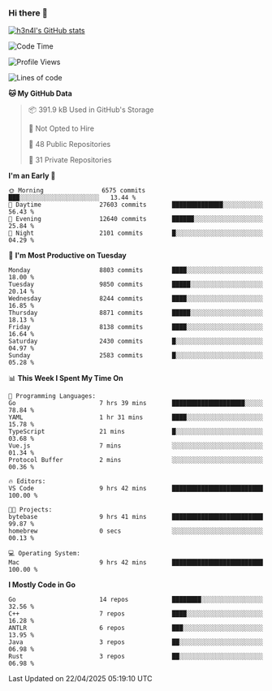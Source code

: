 ### Hi there 👋

[![h3n4l's GitHub stats](https://github-readme-stats.vercel.app/api?username=h3n4l&count_private=true&show_icons=true&theme=radical)](https://github.com/h3n4l/github-readme-stats)

<!--START_SECTION:waka-->
![Code Time](http://img.shields.io/badge/Code%20Time-2%2C150%20hrs%2010%20mins-blue)

![Profile Views](http://img.shields.io/badge/Profile%20Views-11-blue)

![Lines of code](https://img.shields.io/badge/From%20Hello%20World%20I%27ve%20Written-16.3%20million%20lines%20of%20code-blue)

**🐱 My GitHub Data** 

> 📦 391.9 kB Used in GitHub's Storage 
 > 
> 🚫 Not Opted to Hire
 > 
> 📜 48 Public Repositories 
 > 
> 🔑 31 Private Repositories 
 > 
**I'm an Early 🐤** 

```text
🌞 Morning                6575 commits        ███░░░░░░░░░░░░░░░░░░░░░░   13.44 % 
🌆 Daytime                27603 commits       ██████████████░░░░░░░░░░░   56.43 % 
🌃 Evening                12640 commits       ██████░░░░░░░░░░░░░░░░░░░   25.84 % 
🌙 Night                  2101 commits        █░░░░░░░░░░░░░░░░░░░░░░░░   04.29 % 
```
📅 **I'm Most Productive on Tuesday** 

```text
Monday                   8803 commits        ████░░░░░░░░░░░░░░░░░░░░░   18.00 % 
Tuesday                  9850 commits        █████░░░░░░░░░░░░░░░░░░░░   20.14 % 
Wednesday                8244 commits        ████░░░░░░░░░░░░░░░░░░░░░   16.85 % 
Thursday                 8871 commits        █████░░░░░░░░░░░░░░░░░░░░   18.13 % 
Friday                   8138 commits        ████░░░░░░░░░░░░░░░░░░░░░   16.64 % 
Saturday                 2430 commits        █░░░░░░░░░░░░░░░░░░░░░░░░   04.97 % 
Sunday                   2583 commits        █░░░░░░░░░░░░░░░░░░░░░░░░   05.28 % 
```


📊 **This Week I Spent My Time On** 

```text
💬 Programming Languages: 
Go                       7 hrs 39 mins       ████████████████████░░░░░   78.84 % 
YAML                     1 hr 31 mins        ████░░░░░░░░░░░░░░░░░░░░░   15.78 % 
TypeScript               21 mins             █░░░░░░░░░░░░░░░░░░░░░░░░   03.68 % 
Vue.js                   7 mins              ░░░░░░░░░░░░░░░░░░░░░░░░░   01.34 % 
Protocol Buffer          2 mins              ░░░░░░░░░░░░░░░░░░░░░░░░░   00.36 % 

🔥 Editors: 
VS Code                  9 hrs 42 mins       █████████████████████████   100.00 % 

🐱‍💻 Projects: 
bytebase                 9 hrs 41 mins       █████████████████████████   99.87 % 
homebrew                 0 secs              ░░░░░░░░░░░░░░░░░░░░░░░░░   00.13 % 

💻 Operating System: 
Mac                      9 hrs 42 mins       █████████████████████████   100.00 % 
```

**I Mostly Code in Go** 

```text
Go                       14 repos            ████████░░░░░░░░░░░░░░░░░   32.56 % 
C++                      7 repos             ████░░░░░░░░░░░░░░░░░░░░░   16.28 % 
ANTLR                    6 repos             ███░░░░░░░░░░░░░░░░░░░░░░   13.95 % 
Java                     3 repos             ██░░░░░░░░░░░░░░░░░░░░░░░   06.98 % 
Rust                     3 repos             ██░░░░░░░░░░░░░░░░░░░░░░░   06.98 % 
```




 Last Updated on 22/04/2025 05:19:10 UTC
<!--END_SECTION:waka-->

